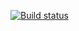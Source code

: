 [![Build status](https://dev.azure.com/SherwinOrg/MovieShop/_apis/build/status/MovieShop-ASP.NET%20Core-CI)](https://dev.azure.com/SherwinOrg/MovieShop/_build/latest?definitionId=1)
